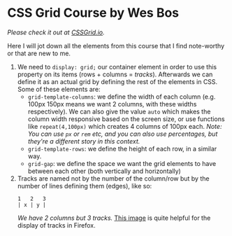 # CSS Grid Course by Wes Bos

*Please check it out at [CSSGrid.io](https://CSSGrid.io).*

Here I will jot down all the elements from this course that I find note-worthy or that are new to me.

1. We need to `display: grid;` our container element in order to use this property on its items (rows + columns = *tracks*). Afterwards we can define it as an actual grid by defining the rest of the elements in CSS. Some of these elements are:
    * `grid-template-columns`: we define the width of each column (e.g. 100px 150px means we want 2 columns, with these widths respectively). We can also give the value `auto` which makes the column width responsive based on the screen size, or use functions like `repeat(4,100px)` which creates 4 columns of 100px each. *Note: You can use `px` or `rem` etc, and you can also use percentages, but they're a different story in this context.*
    * `grid-template-rows`: we define the height of each row, in a similar way.
    * `grid-gap`: we define the space we want the grid elements to have between each other (both vertically and horizontally)
2. Tracks are named not by the number of the column/row but by the number of lines defining them (edges), like so:
    ```
    1   2   3
    | x | y |
    ```
    *We have 2 columns but 3 tracks.*
    [This image](https://github.com/ZapDos7/css-grid/blob/master/04%20-%20CSS%20Grid%20Dev%20Tools/Line%20Meanings.png) is quite helpful for the display of tracks in Firefox.